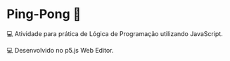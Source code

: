 # Ping-Pong 🏓


💻 Atividade para prática de Lógica de Programação utilizando JavaScript.

💻 Desenvolvido no p5.js Web Editor.
